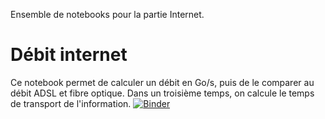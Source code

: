 Ensemble de notebooks pour la partie Internet.

# Débit internet
Ce notebook permet de calculer un débit en Go/s, puis de le comparer au débit ADSL et fibre optique.
Dans un troisième temps, on calcule le temps de transport de l'information.
[![Binder](https://mybinder.org/badge_logo.svg)](https://mybinder.org/v2/gh/josedelamare/SNT/main?filepath=Internet%2Fdebit_internet.ipynb)
